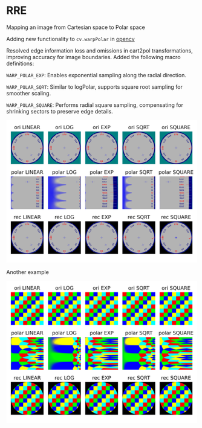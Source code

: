 # RRE
Mapping an image from Cartesian space to Polar space

Adding new functionality to `cv.warpPolar` in [opencv](https://github.com/opencv/opencv/)

Resolved edge information loss and omissions in cart2pol transformations, improving accuracy for image boundaries.
Added the following macro definitions:

`WARP_POLAR_EXP`: Enables exponential sampling along the radial direction.

`WARP_POLAR_SQRT`: Similar to logPolar, supports square root sampling for smoother
scaling.

`WARP_POLAR_SQUARE`: Performs radial square sampling, compensating for shrinking
sectors to preserve edge details.

![](img_res.png)


Another example

![](img2_res.png)
